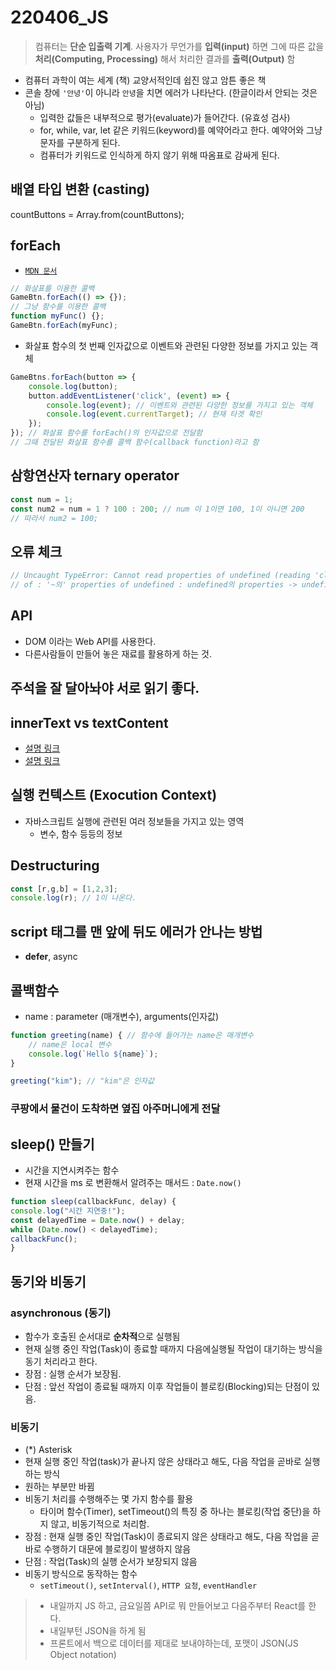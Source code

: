 # 220406_JS
> 컴퓨터는 **단순 입출력 기계**. 사용자가 무언가를 **입력(input)** 하면 그에 따른 값을 **처리(Computing, Processing)** 해서 처리한 결과를 **출력(Output)** 함

- 컴퓨터 과학이 여는 세계 (책) 교양서적인데 쉽진 않고 암튼 좋은 책
- 콘솔 창에 `'안녕'`이 아니라 `안녕`을 치면 에러가 나타난다. (한글이라서 안되는 것은 아님)
    - 입력한 값들은 내부적으로 평가(evaluate)가 들어간다. (유효성 검사)
    - for, while, var, let 같은 키워드(keyword)를 예약어라고 한다. 예약어와 그냥 문자를 구분하게 된다.
    - 컴퓨터가 키워드로 인식하게 하지 않기 위해 따옴표로 감싸게 된다.

## 배열 타입 변환 (casting)
countButtons = Array.from(countButtons);

## forEach
- [`MDN 문서`](https://developer.mozilla.org/ko/docs/Web/JavaScript/Reference/Global_Objects/Array/forEach)
```js
// 화살표를 이용한 콜백
GameBtn.forEach(() => {});
// 그냥 함수를 이용한 콜백
function myFunc() {};
GameBtn.forEach(myFunc);
```
- 화살표 함수의 첫 번째 인자값으로 이벤트와 관련된 다양한 정보를 가지고 있는 객체
```js
GameBtns.forEach(button => {
    console.log(button);
    button.addEventListener('click', (event) => {
        console.log(event); // 이벤트와 관련된 다양한 정보를 가지고 있는 객체
        console.log(event.currentTarget); // 현재 타겟 확인
    });
}); // 화살표 함수를 forEach()의 인자값으로 전달함
// 그때 전달된 화살표 함수를 콜백 함수(callback function)라고 함
```

## 삼항연산자 ternary operator
```js
const num = 1;
const num2 = num = 1 ? 100 : 200; // num 이 1이면 100, 1이 아니면 200
// 따라서 num2 = 100;
```

## 오류 체크
```js
// Uncaught TypeError: Cannot read properties of undefined (reading 'classList')
// of : '~의' properties of undefined : undefined의 properties -> undefined.classList[1];
```

## API
- DOM 이라는 Web API를 사용한다.
- 다른사람들이 만들어 놓은 재료를 활용하게 하는 것.

## 주석을 잘 달아놔야 서로 읽기 좋다.

## innerText vs textContent
- [설명 링크](https://blog.naver.com/jhbd10004/222630020489?isInf=true)
- [설명 링크](https://hianna.tistory.com/483)

## 실행 컨텍스트 (Exocution Context)
- 자바스크립트 실행에 관련된 여러 정보들을 가지고 있는 영역
    - 변수, 함수 등등의 정보

## Destructuring
```js
const [r,g,b] = [1,2,3];
console.log(r); // 1이 나온다.
```

## script 태그를 맨 앞에 뒤도 에러가 안나는 방법
- **defer**, async

## 콜백함수
- name : parameter (매개변수), arguments(인자값)
```js
function greeting(name) { // 함수에 들어가는 name은 매개변수
    // name은 local 변수
    console.log(`Hello ${name}`);
}

greeting("kim"); // "kim"은 인자값
```

### 쿠팡에서 물건이 도착하면 옆집 아주머니에게 전달

## sleep() 만들기
- 시간을 지연시켜주는 함수
- 현재 시간을 ms 로 변환해서 알려주는 매서드 : `Date.now()`
```js
function sleep(callbackFunc, delay) {
console.log("시간 지연중!");
const delayedTime = Date.now() + delay;
while (Date.now() < delayedTime);
callbackFunc();
}
```

## 동기와 비동기
### asynchronous (동기)
- 함수가 호출된 순서대로 **순차적**으로 실행됨
- 현재 실행 중인 작업(Task)이 종료할 때까지 다음에실행될 작업이 대기하는 방식을 동기 처리라고 한다.
- 장점 : 실행 순서가 보장됨.
- 단점 : 앞선 작업이 종료될 때까지 이후 작업들이 블로킹(Blocking)되는 단점이 있음.
### 비동기
- (*) Asterisk
- 현재 실행 중인 작업(task)가 끝나지 않은 상태라고 해도, 다음 작업을 곧바로 실행하는 방식
- 원하는 부분만 바뀜
- 비동기 처리를 수행해주는 몇 가지 함수를 활용
    - 타이머 함수(Timer), setTimeout()의 특징 중 하나는 블로킹(작업 중단)을 하지 않고, 비동기적으로 처리함.
- 장점 : 현재 실행 중인 작업(Task)이 종료되지 않은 상태라고 해도, 다음 작업을 곧바로 수행하기 대문에 블로킹이 발생하지 않음
- 단점 : 작업(Task)의 실행 순서가 보장되지 않음
- 비동기 방식으로 동작하는 함수
    - `setTimeout()`, `setInterval()`, `HTTP 요청`, `eventHandler`


> - 내일까지 JS 하고, 금요일쯤 API로 뭐 만들어보고 다음주부터 React를 한다.
> - 내일부턴 JSON을 하게 됨
> - 프론트에서 백으로 데이터를 제대로 보내야하는데, 포맷이 JSON(JS Object notation)